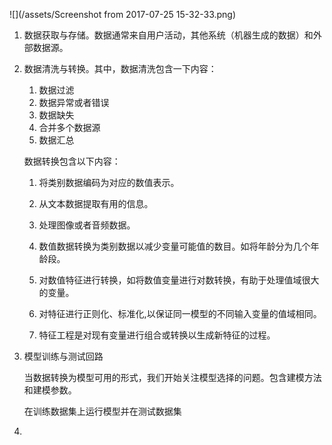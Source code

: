 ![](/assets/Screenshot from 2017-07-25 15-32-33.png)

1. 数据获取与存储。数据通常来自用户活动，其他系统（机器生成的数据）和外部数据源。
2. 数据清洗与转换。其中，数据清洗包含一下内容：  
   1. 数据过滤  
   2. 数据异常或者错误  
   3. 数据缺失  
   4. 合并多个数据源  
   5. 数据汇总

   数据转换包含以下内容：

   1. 将类别数据编码为对应的数值表示。

   2. 从文本数据提取有用的信息。

   3. 处理图像或者音频数据。

   4. 数值数据转换为类别数据以减少变量可能值的数目。如将年龄分为几个年龄段。

   5. 对数值特征进行转换，如将数值变量进行对数转换，有助于处理值域很大的变量。

   6. 对特征进行正则化、标准化,以保证同一模型的不同输入变量的值域相同。

   7. 特征工程是对现有变量进行组合或转换以生成新特征的过程。

3. 模型训练与测试回路

   当数据转换为模型可用的形式，我们开始关注模型选择的问题。包含建模方法和建模参数。

   在训练数据集上运行模型并在测试数据集

1. 


